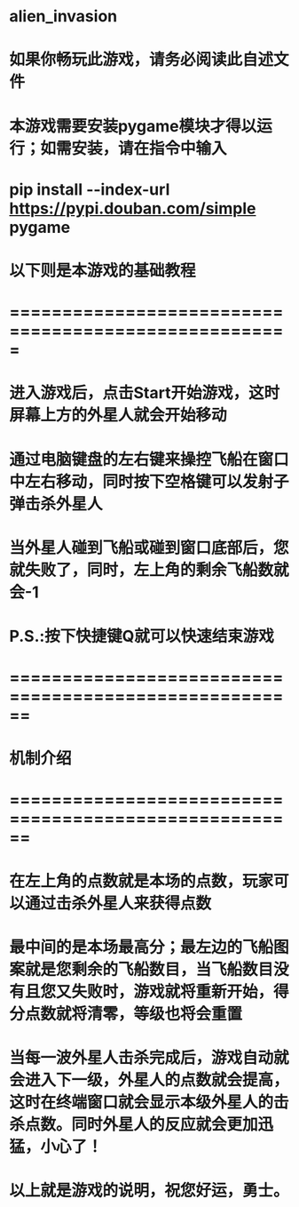 # alien_invasion
# 如果你畅玩此游戏，请务必阅读此自述文件
# 本游戏需要安装pygame模块才得以运行；如需安装，请在指令中输入
# pip install --index-url https://pypi.douban.com/simple pygame
# 以下则是本游戏的基础教程
# =====================================================
# 
# 进入游戏后，点击Start开始游戏，这时屏幕上方的外星人就会开始移动
# 通过电脑键盘的左右键来操控飞船在窗口中左右移动，同时按下空格键可以发射子弹击杀外星人
# 当外星人碰到飞船或碰到窗口底部后，您就失败了，同时，左上角的剩余飞船数就会-1
# P.S.:按下快捷键Q就可以快速结束游戏
# ======================================================
# 机制介绍
# 
# ======================================================
# 在左上角的点数就是本场的点数，玩家可以通过击杀外星人来获得点数
# 最中间的是本场最高分；最左边的飞船图案就是您剩余的飞船数目，当飞船数目没有且您又失败时，游戏就将重新开始，得分点数就将清零，等级也将会重置
# 当每一波外星人击杀完成后，游戏自动就会进入下一级，外星人的点数就会提高，这时在终端窗口就会显示本级外星人的击杀点数。同时外星人的反应就会更加迅猛，小心了！
# 
# 以上就是游戏的说明，祝您好运，勇士。